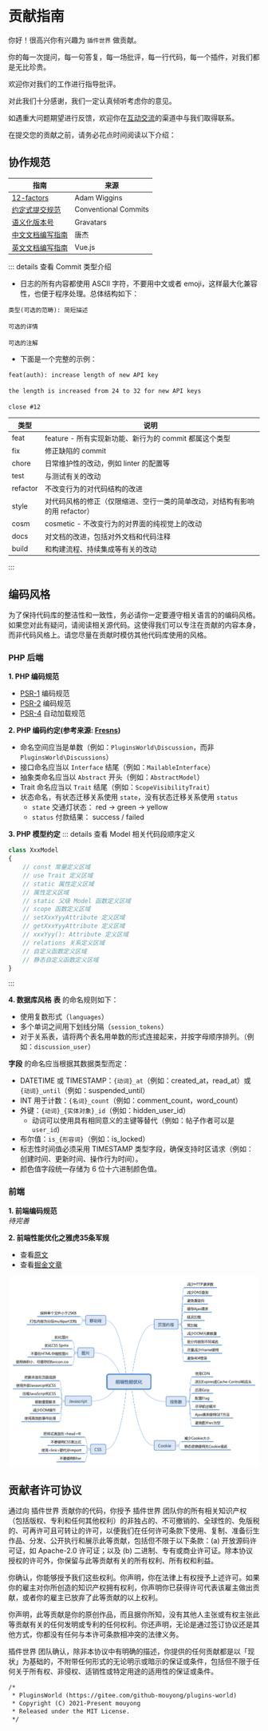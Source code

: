 # 贡献指南

你好！很高兴你有兴趣为 `插件世界` 做贡献。

你的每一次提问，每一句答复，每一场批评，每一行代码，每一个插件，对我们都是无比珍贵。

欢迎你对我们的工作进行指导批评。

对此我们十分感谢，我们一定认真倾听考虑你的意见。

如遇重大问题期望进行反馈，欢迎你在[互动交流](../community/discuss.md)的渠道中与我们取得联系。

在提交您的贡献之前，请务必花点时间阅读以下介绍：

## 协作规范

| 指南 | 来源 |
| --- | --- |
| [12-factors](https://12factor.net/zh_cn/) | Adam Wiggins |
| [约定式提交规范](https://www.conventionalcommits.org/zh-hans/v1.0.0/) | Conventional Commits |
| [语义化版本号](https://semver.org/lang/zh-CN/) | Gravatars |
| [中文文档编写指南](https://tangjie.me/copywriting-style-guide) | 唐杰 |
| [英文文档编写指南](writing-guide.md) | Vue.js |

::: details 查看 Commit 类型介绍
- 日志的所有内容都使用 ASCII 字符，不要用中文或者 emoji，这样最大化兼容性，也便于程序处理。总体结构如下：
```
类型(可选的范畴): 简短描述

可选的详情

可选的注解
```
- 下面是一个完整的示例：
```
feat(auth): increase length of new API key

the length is increased from 24 to 32 for new API keys

close #12
```
| 类型 | 说明 |
| --- | --- |
| feat | feature - 所有实现新功能、新行为的 commit 都属这个类型 |
| fix | 修正缺陷的 commit |
| chore | 日常维护性的改动，例如 linter 的配置等 |
| test | 与测试有关的改动 |
| refactor | 不改变行为的对代码结构的改进 |
| style | 对代码风格的修正（仅限缩进、空行一类的简单改动，对结构有影响的用 refactor） |
| cosm | cosmetic - 不改变行为的对界面的纯视觉上的改动 |
| docs | 对文档的改进，包括对外文档和代码注释 |
| build | 和构建流程、持续集成等有关的改动 |
:::

## 编码风格

为了保持代码库的整洁性和一致性，务必请你一定要遵守相关语言的的编码风格。如果您对此有疑问，请阅读相关源代码。这使得我们可以专注在贡献的内容本身，而非代码风格上。请您尽量在贡献时模仿其他代码库使用的风格。

### PHP 后端

**1. PHP 编码规范**
- [PSR-1](https://github.com/php-fig/fig-standards/blob/master/accepted/PSR-1-coding-style-guide.md) 编码规范
- [PSR-2](https://github.com/php-fig/fig-standards/blob/master/accepted/PSR-2-coding-style-guide.md) 编码规范
- [PSR-4](https://github.com/php-fig/fig-standards/blob/master/accepted/PSR-4-autoloader.md) 自动加载规范

**2. PHP 编码约定(参考来源: [Fresns](https://fresns.cn/contributing/#编码风格))**
- 命名空间应当是单数（例如：`PluginsWorld\Discussion`，而非 `PluginsWorld\Discussions`）
- 接口命名应当以 `Interface` 结尾（例如：`MailableInterface`）
- 抽象类命名应当以 `Abstract` 开头（例如：`AbstractModel`）
- Trait 命名应当以 `Trait` 结尾（例如：`ScopeVisibilityTrait`）
- 状态命名，有状态迁移关系使用 `state`，没有状态迁移关系使用 `status`
    - `state` 交通灯状态： red -> green -> yellow
    - `status` 付款结果： success / failed

**3. PHP 模型约定**
::: details 查看 Model 相关代码段顺序定义
```php
class XxxModel
{
    // const 常量定义区域
    // use Trait 定义区域
    // static 属性定义区域
    // 属性定义区域
    // static 父级 Model 函数定义区域
    // scope 函数定义区域
    // setXxxYyyAttribute 定义区域
    // getXxxYyyAttribute 定义区域
    // xxxYyy(): Attribute 定义区域
    // relations 关系定义区域
    // 自定义函数定义区域
    // 静态自定义函数定义区域
}
```
:::

**4. 数据库风格**
**表** 的命名规则如下：
* 使用复数形式（`languages`）
* 多个单词之间用下划线分隔（`session_tokens`）
* 对于关系表，请将两个表名用单数的形式连接起来，并按字母顺序排列。（例如：`discussion_user`）

**字段** 的命名应当根据其数据类型而定：
- DATETIME 或 TIMESTAMP：`{动词}_at`（例如：created_at，read_at）或 `{动词}_until`（例如：suspended_until）
- INT 用于计数：`{名词}_count`（例如：comment_count，word_count）
- 外键：`{动词}_{实体对象}_id`（例如：hidden_user_id）
    - 动词可以使用具有相同意义的主键等替代（例如：帖子作者可以是 `user_id`)
- 布尔值：`is_{形容词}`（例如：is_locked）
- 标志性时间值必须采用 TIMESTAMP 类型字段，确保支持时区请求（例如：创建时间、更新时间、操作行为时间）。
- 颜色值字段统一存储为 6 位十六进制颜色值。

### 前端

**1. 前端编码规范**  
*待完善*

**2. 前端性能优化之雅虎35条军规**
- 查看[原文](https://developer.yahoo.com/performance/rules.html)
- 查看[掘金文章](https://juejin.cn/post/6844903657318645767)

![前端性能优化之雅虎35条军规](../public/frontend_performance_optimization.png)

## 贡献者许可协议

通过向 插件世界 贡献你的代码，你授予 插件世界 团队你的所有相关知识产权（包括版权、专利和任何其他权利）的非独占的、不可撤销的、全球性的、免版税的、可再许可且可转让的许可，以便我们在任何许可条款下使用、复制、准备衍生作品、分发、公开执行和展示此等贡献，包括但不限于以下条款：(a) 开放源码许可证，如 Apache-2.0 许可证；以及 (b) 二进制、专有或商业许可证。除本协议授权的许可外，你保留与此等贡献有关的所有权利、所有权和利益。

你确认，你能够授予我们这些权利。你声明，你在法律上有权授予上述许可。如果你的雇主对你所创造的知识产权拥有权利，你声明你已获得许可代表该雇主做出贡献，或者你的雇主已放弃了此等贡献的以上权利。

你声明，此等贡献是你的原创作品，而且据你所知，没有其他人主张或有权主张此等贡献有关的任何发明或专利的任何权利。你还声明，无论是通过签订协议还是其他方式，你都没有任何与本许可条款相冲突的法律义务。

插件世界 团队确认，除非本协议中有明确的描述，你提供的任何贡献都是以「现状」为基础的，不附带任何形式的无论明示或暗示的保证或条件，包括但不限于任何关于所有权、非侵权、适销性或特定用途的适用性的保证或条件。

```
/*
 * PluginsWorld (https://gitee.com/github-mouyong/plugins-world)
 * Copyright (C) 2021-Present mouyong
 * Released under the MIT License.
 */
```
